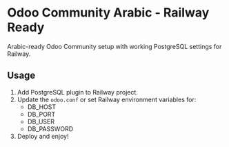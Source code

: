 # Odoo Community Arabic - Railway Ready

Arabic-ready Odoo Community setup with working PostgreSQL settings for Railway.

## Usage

1. Add PostgreSQL plugin to Railway project.
2. Update the `odoo.conf` or set Railway environment variables for:
   - DB_HOST
   - DB_PORT
   - DB_USER
   - DB_PASSWORD
3. Deploy and enjoy!